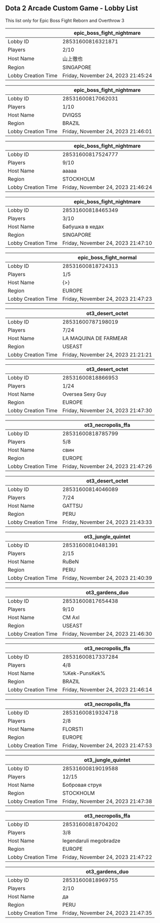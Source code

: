 ## Dota 2 Arcade Custom Game - Lobby List

This list only for Epic Boss Fight Reborn and Overthrow 3

|  | epic_boss_fight_nightmare |
| ------ | ------ |
| Lobby ID | 28531600816321871 |
| Players | 2/10 |
| Host Name | 山上徹也 |
| Region | SINGAPORE |
| Lobby Creation Time | Friday, November 24, 2023 21:45:24 |


|  | epic_boss_fight_nightmare |
| ------ | ------ |
| Lobby ID | 28531600817062031 |
| Players | 1/10 |
| Host Name | DVIQSS |
| Region | BRAZIL |
| Lobby Creation Time | Friday, November 24, 2023 21:46:01 |


|  | epic_boss_fight_nightmare |
| ------ | ------ |
| Lobby ID | 28531600817524777 |
| Players | 9/10 |
| Host Name | ааааа |
| Region | STOCKHOLM |
| Lobby Creation Time | Friday, November 24, 2023 21:46:24 |


|  | epic_boss_fight_nightmare |
| ------ | ------ |
| Lobby ID | 28531600818465349 |
| Players | 3/10 |
| Host Name | Бабушка в кедах |
| Region | SINGAPORE |
| Lobby Creation Time | Friday, November 24, 2023 21:47:10 |


|  | epic_boss_fight_normal |
| ------ | ------ |
| Lobby ID | 28531600818724313 |
| Players | 1/5 |
| Host Name | {>} |
| Region | EUROPE |
| Lobby Creation Time | Friday, November 24, 2023 21:47:23 |


|  | ot3_desert_octet |
| ------ | ------ |
| Lobby ID | 28531600787198019 |
| Players | 7/24 |
| Host Name | LA MAQUINA DE FARMEAR |
| Region | USEAST |
| Lobby Creation Time | Friday, November 24, 2023 21:21:21 |


|  | ot3_desert_octet |
| ------ | ------ |
| Lobby ID | 28531600818866953 |
| Players | 1/24 |
| Host Name | Oversea Sexy Guy |
| Region | EUROPE |
| Lobby Creation Time | Friday, November 24, 2023 21:47:30 |


|  | ot3_necropolis_ffa |
| ------ | ------ |
| Lobby ID | 28531600818785799 |
| Players | 5/8 |
| Host Name | свин |
| Region | EUROPE |
| Lobby Creation Time | Friday, November 24, 2023 21:47:26 |


|  | ot3_desert_octet |
| ------ | ------ |
| Lobby ID | 28531600814046089 |
| Players | 7/24 |
| Host Name | GATTSU |
| Region | PERU |
| Lobby Creation Time | Friday, November 24, 2023 21:43:33 |


|  | ot3_jungle_quintet |
| ------ | ------ |
| Lobby ID | 28531600810481391 |
| Players | 2/15 |
| Host Name | RuBeN |
| Region | PERU |
| Lobby Creation Time | Friday, November 24, 2023 21:40:39 |


|  | ot3_gardens_duo |
| ------ | ------ |
| Lobby ID | 28531600817654438 |
| Players | 9/10 |
| Host Name | CM Axl |
| Region | USEAST |
| Lobby Creation Time | Friday, November 24, 2023 21:46:30 |


|  | ot3_necropolis_ffa |
| ------ | ------ |
| Lobby ID | 28531600817337284 |
| Players | 4/8 |
| Host Name | %Kek-PunsKek% |
| Region | BRAZIL |
| Lobby Creation Time | Friday, November 24, 2023 21:46:14 |


|  | ot3_necropolis_ffa |
| ------ | ------ |
| Lobby ID | 28531600819324718 |
| Players | 2/8 |
| Host Name | FLORSTI |
| Region | EUROPE |
| Lobby Creation Time | Friday, November 24, 2023 21:47:53 |


|  | ot3_jungle_quintet |
| ------ | ------ |
| Lobby ID | 28531600819019588 |
| Players | 12/15 |
| Host Name | Бобровая струя |
| Region | STOCKHOLM |
| Lobby Creation Time | Friday, November 24, 2023 21:47:38 |


|  | ot3_necropolis_ffa |
| ------ | ------ |
| Lobby ID | 28531600818704202 |
| Players | 3/8 |
| Host Name | legendaruli megobradze |
| Region | EUROPE |
| Lobby Creation Time | Friday, November 24, 2023 21:47:22 |


|  | ot3_gardens_duo |
| ------ | ------ |
| Lobby ID | 28531600818969755 |
| Players | 2/10 |
| Host Name | да |
| Region | PERU |
| Lobby Creation Time | Friday, November 24, 2023 21:47:35 |


